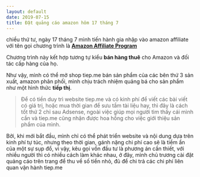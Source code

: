 ```yaml
---
layout: default
date: 2019-07-15
title: Đặt quảng cáo amazon hôm 17 tháng 7
---
```


chiều thứ tư, ngày 17 tháng 7 mình tiến hành gia nhập vào amazon affiliate với tên gọi chương trình là [**Amazon Affiliate Program**](https://affiliate-program.amazon.com)

Chương trình này kết hợp tương tự kiểu **bán hàng thuê** cho Amazon và đối tác cấp hàng của họ.

Như vậy, mình có thể mở shop tiep.me bán sản phẩm của các bên thứ 3 sản xuất, amazon phân phối, mình chịu trách nhiệm quảng bá cho sản phẩm như một hình thức **tiếp thị**.

> Để có tiền duy trì website tiep.me và có kinh phí để viết các bài viết có giá trị, hoặc mua thời gian để sưu tầm tài liệu hay, thì đây là cách tốt thứ 2 chỉ sau Adsense, ngoài việc giúp mọi người tìm thấy cái mình cần và tiep.me cũng nhận được hoa hồng cho việc giới thiệu sản phẩm của mình.

Bởi, khi mới bắt đầu, mình chỉ có thể phát triển website và nội dung dựa trên kinh phí tự túc, nhưng theo thời gian, gánh nặng chi phí cao sẽ là tiềm ẩn của một sự sụp đổ, vì vậy, kêu gọi vốn đầu tư là phương án cần thiết, với nhiều người thì có nhiều cách làm khác nhau, ở đây, mình chủ trương cài đặt quảng cáo trên trang để thu về số tiền nhỏ, đủ để chi trả các chi phí liên quan vận hành tiep.me